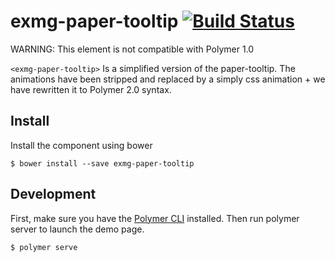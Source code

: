exmg-paper-tooltip [![Build Status](https://travis-ci.org/exmg/exmg-paper-tooltip.svg?branch=master)](https://travis-ci.org/exmg/exmg-paper-tooltip)
================

WARNING: This element is not compatible with Polymer 1.0

`<exmg-paper-tooltip>` Is a simplified version of the paper-tooltip. The
animations have been stripped and replaced by a simply css animation + we
have rewritten it to Polymer 2.0 syntax.

## Install

Install the component using bower

```
$ bower install --save exmg-paper-tooltip
```

## Development

First, make sure you have the [Polymer CLI](https://www.npmjs.com/package/polymer-cli) installed. Then run polymer server to launch the demo page.

```
$ polymer serve
```
